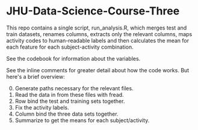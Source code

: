 # JHU-Data-Science-Course-Three

This repo contains a single script, run_analysis.R, which merges test and train datasets, renames columns, extracts only the relevant columns, maps activity codes to human-readable labels and then calculates the mean for each feature for each subject-activity combination.

See the codebook for information about the variables.

See the inline comments for greater detail about how the code works.  But here's a brief overview:

0. Generate paths necessary for the relevant files.
1. Read the data in from these files with fread.
2. Row bind the test and training sets together.
3. Fix the activity labels.
4. Column bind the three data sets together.
5. Summarize to get the means for each subject/activity.
